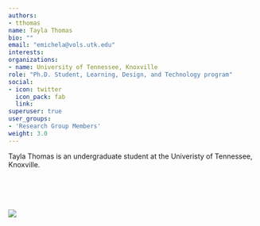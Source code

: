 ```yaml
---
authors:
- tthomas
name: Tayla Thomas
bio: ""
email: "emichela@vols.utk.edu"
interests:
organizations:
- name: University of Tennessee, Knoxville
role: "Ph.D. Student, Learning, Design, and Technology program"
social:
- icon: twitter
  icon_pack: fab
  link: 
superuser: true
user_groups:
- 'Research Group Members'
weight: 3.0
---
```


Tayla Thomas is an undergraduate student at the Univeristy of Tennessee, Knoxville.

<br>
<br>
<br>
<br>
<img src="/img/michela.jpg"/>

